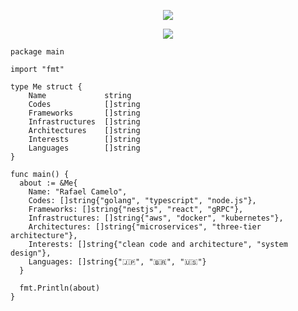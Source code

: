 <p align="center">
    <img src="https://media0.giphy.com/media/v1.Y2lkPTc5MGI3NjExZnB3bGhoMDZhc2Y2bWRwYjVqOHA2aDFsbzFxMW40cWF4ZXZlNGZmeiZlcD12MV9pbnRlcm5hbF9naWZfYnlfaWQmY3Q9Zw/Nx0rz3jtxtEre/giphy.gif" />
</p>
<p align="center">
    <img src="https://media0.giphy.com/media/v1.Y2lkPTc5MGI3NjExMzY1anNndXU3aGhyN20wYWFzcjRhM2x5Mm50bnFyOXVrZGFuYnhiYSZlcD12MV9pbnRlcm5hbF9naWZfYnlfaWQmY3Q9Zw/8JTFsZmnTR1Rs1JFVP/giphy.gif"/>   
</p>

```golang
package main

import "fmt"

type Me struct {
    Name             string
    Codes            []string
    Frameworks       []string
    Infrastructures  []string
    Architectures    []string
    Interests        []string
    Languages        []string
}

func main() {
  about := &Me{
    Name: "Rafael Camelo",
    Codes: []string{"golang", "typescript", "node.js"},
    Frameworks: []string{"nestjs", "react", "gRPC"},
    Infrastructures: []string{"aws", "docker", "kubernetes"},
    Architectures: []string{"microservices", "three-tier architecture"},
    Interests: []string{"clean code and architecture", "system design"},
    Languages: []string{"🇯🇵", "🇧🇷", "🇺🇸"}
  }

  fmt.Println(about)
}
```
